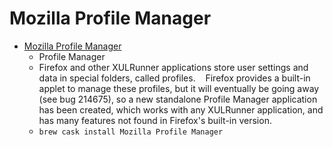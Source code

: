 # Mozilla Profile Manager
- [Mozilla Profile Manager](https://developer.mozilla.org/en-US/docs/Mozilla/Profile_Manager)
  -  Profile Manager
  - Firefox and other XULRunner applications store user settings and data in special folders, called profiles.    Firefox provides a built-in applet to manage these profiles, but it will eventually be going away (see bug 214675), so a new standalone Profile Manager application has been created, which works with any XULRunner application, and has many features not found in Firefox's built-in version.
  - `brew cask install Mozilla Profile Manager`

